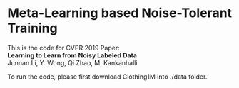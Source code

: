 # Meta-Learning based Noise-Tolerant Training

This is the code for CVPR 2019 Paper:\
**Learning to Learn from Noisy Labeled Data**\
Junnan Li, Y. Wong, Qi Zhao, M. Kankanhalli 

To run the code, please first download Clothing1M into ./data folder.
